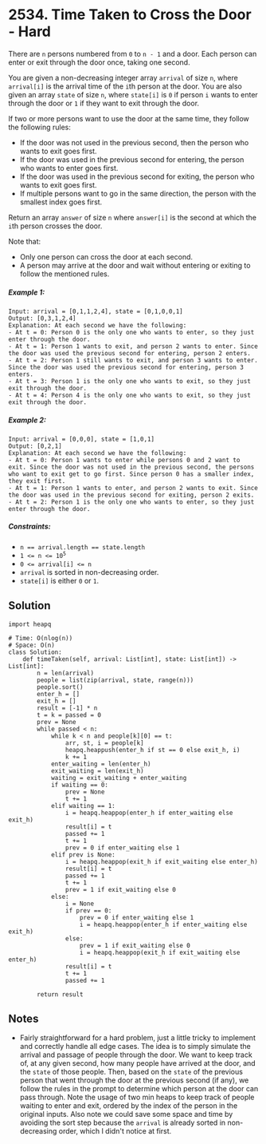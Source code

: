 # 2534. Time Taken to Cross the Door - Hard

There are `n` persons numbered from `0` to `n - 1` and a door. Each person can enter or exit through the door once, taking one second.

You are given a non-decreasing integer array `arrival` of size `n`, where `arrival[i]` is the arrival time of the `i`th person at the door. You are also given an array `state` of size `n`, where `state[i]` is `0` if person `i` wants to enter through the door or `1` if they want to exit through the door.

If two or more persons want to use the door at the same time, they follow the following rules:

- If the door was not used in the previous second, then the person who wants to exit goes first.
- If the door was used in the previous second for entering, the person who wants to enter goes first.
- If the door was used in the previous second for exiting, the person who wants to exit goes first.
- If multiple persons want to go in the same direction, the person with the smallest index goes first.

Return an array `answer` of size `n` where `answer[i]` is the second at which the `i`th person crosses the door.

Note that:

- Only one person can cross the door at each second.
- A person may arrive at the door and wait without entering or exiting to follow the mentioned rules.


##### Example 1:

```
Input: arrival = [0,1,1,2,4], state = [0,1,0,0,1]
Output: [0,3,1,2,4]
Explanation: At each second we have the following:
- At t = 0: Person 0 is the only one who wants to enter, so they just enter through the door.
- At t = 1: Person 1 wants to exit, and person 2 wants to enter. Since the door was used the previous second for entering, person 2 enters.
- At t = 2: Person 1 still wants to exit, and person 3 wants to enter. Since the door was used the previous second for entering, person 3 enters.
- At t = 3: Person 1 is the only one who wants to exit, so they just exit through the door.
- At t = 4: Person 4 is the only one who wants to exit, so they just exit through the door.
```

##### Example 2:

```
Input: arrival = [0,0,0], state = [1,0,1]
Output: [0,2,1]
Explanation: At each second we have the following:
- At t = 0: Person 1 wants to enter while persons 0 and 2 want to exit. Since the door was not used in the previous second, the persons who want to exit get to go first. Since person 0 has a smaller index, they exit first.
- At t = 1: Person 1 wants to enter, and person 2 wants to exit. Since the door was used in the previous second for exiting, person 2 exits.
- At t = 2: Person 1 is the only one who wants to enter, so they just enter through the door.
```

##### Constraints:

- <code>n == arrival.length == state.length</code>
- <code>1 <= n <= 10<sup>5</sup></code>
- <code>0 <= arrival[i] <= n</code>
- `arrival` is sorted in non-decreasing order.
- `state[i]` is either `0` or `1`.

## Solution

```
import heapq

# Time: O(nlog(n))
# Space: O(n)
class Solution:
    def timeTaken(self, arrival: List[int], state: List[int]) -> List[int]:
        n = len(arrival)
        people = list(zip(arrival, state, range(n)))
        people.sort()
        enter_h = []
        exit_h = []
        result = [-1] * n
        t = k = passed = 0
        prev = None
        while passed < n:
            while k < n and people[k][0] == t:
                arr, st, i = people[k]
                heapq.heappush(enter_h if st == 0 else exit_h, i)
                k += 1
            enter_waiting = len(enter_h)
            exit_waiting = len(exit_h)
            waiting = exit_waiting + enter_waiting
            if waiting == 0:
                prev = None
                t += 1
            elif waiting == 1:
                i = heapq.heappop(enter_h if enter_waiting else exit_h)
                result[i] = t
                passed += 1
                t += 1
                prev = 0 if enter_waiting else 1
            elif prev is None:
                i = heapq.heappop(exit_h if exit_waiting else enter_h)
                result[i] = t
                passed += 1
                t += 1
                prev = 1 if exit_waiting else 0
            else:
                i = None
                if prev == 0:
                    prev = 0 if enter_waiting else 1
                    i = heapq.heappop(enter_h if enter_waiting else exit_h)
                else:
                    prev = 1 if exit_waiting else 0
                    i = heapq.heappop(exit_h if exit_waiting else enter_h)
                result[i] = t
                t += 1
                passed += 1
        
        return result
```

## Notes
- Fairly straightforward for a hard problem, just a little tricky to implement and correctly handle all edge cases. The idea is to simply simulate the arrival and passage of people through the door. We want to keep track of, at any given second, how many people have arrived at the door, and the `state` of those people. Then, based on the `state` of the previous person that went through the door at the previous second (if any), we follow the rules in the prompt to determine which person at the door can pass through. Note the usage of two min heaps to keep track of people waiting to enter and exit, ordered by the index of the person in the original inputs. Also note we could save some space and time by avoiding the sort step because the `arrival` is already sorted in non-decreasing order, which I didn't notice at first.